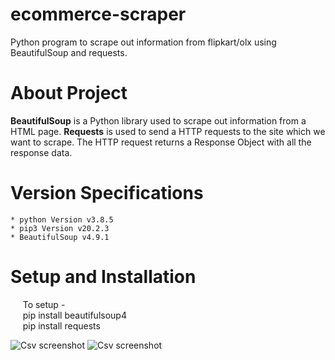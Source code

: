 # ecommerce-scraper
Python program to scrape out information from flipkart/olx using BeautifulSoup and requests.

# About Project
__BeautifulSoup__ is a Python library used to scrape out information from a HTML page. __Requests__ is used to send a HTTP requests to the site which we want to scrape. The HTTP request returns a Response Object with all the response data. 

# Version Specifications
    * python Version v3.8.5
    * pip3 Version v20.2.3
    * BeautifulSoup v4.9.1
    
# Setup and Installation
&nbsp;&nbsp;&nbsp;&nbsp;&nbsp;To setup - 
<br />
&nbsp;&nbsp;&nbsp;&nbsp; pip install beautifulsoup4 <br/>
&nbsp;&nbsp;&nbsp;&nbsp; pip install requests

![Csv screenshot](https://user-images.githubusercontent.com/41678679/93743178-2d1ef780-fc0d-11ea-9747-12c278e2557b.PNG)
![Csv screenshot](https://user-images.githubusercontent.com/41678679/93706079-76554580-fb40-11ea-838d-b902f2d644b4.PNG)
